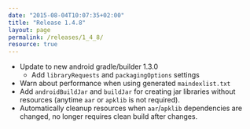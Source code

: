 ```yaml
---
date: "2015-08-04T10:07:35+02:00"
title: "Release 1.4.8"
layout: page
permalink: /releases/1_4_8/
resource: true
---
```



* Update to new android gradle/builder 1.3.0
  * Add `libraryRequests` and `packagingOptions` settings
* Warn about performance when using generated `maindexlist.txt`
* Add `androidBuildJar` and `buildJar` for creating jar libraries without resources (anytime `aar` or `apklib` is not required).
* Automatically cleanup resources when `aar`/`apklib` dependencies are changed, no longer requires clean build after changes.
